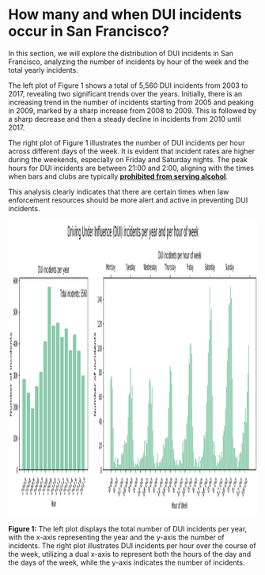 # How many and when DUI incidents occur in San Francisco?
In this section, we will explore the distribution of DUI incidents in San Francisco, analyzing the number of incidents by hour of the week and the total yearly incidents.  

The left plot of Figure 1 shows a total of 5,560 DUI incidents from 2003 to 2017, revealing two significant trends over the years. Initially, there is an increasing trend in the number of incidents starting from 2005 and peaking in 2009, marked by a sharp increase from 2008 to 2009. This is followed by a sharp decrease and then a steady decline in incidents from 2010 until 2017.  

The right plot of Figure 1 illustrates the number of DUI incidents per hour across different days of the week. It is evident that incident rates are higher during the weekends, especially on Friday and Saturday nights. The peak hours for DUI incidents are between 21:00 and 2:00, aligning with the times when bars and clubs are typically **[prohibited from serving alcohol](https://www.latimes.com/politics/story/2022-08-24/california-lawmakers-reject-a-bill-to-extend-bar-hours-in-three-cities)**.  

This analysis clearly indicates that there are certain times when law enforcement resources should be more alert and active in preventing DUI incidents.

<p align="center">
  <img src="/../figures/output.png" alt="Polarplot hours" height="600" >
</p>

**Figure 1:** The left plot displays the total number of DUI incidents per year, with the x-axis representing the year and the y-axis the number of incidents. The right plot illustrates DUI incidents per hour over the course of the week, utilizing a dual x-axis to represent both the hours of the day and the days of the week, while the y-axis indicates the number of incidents.